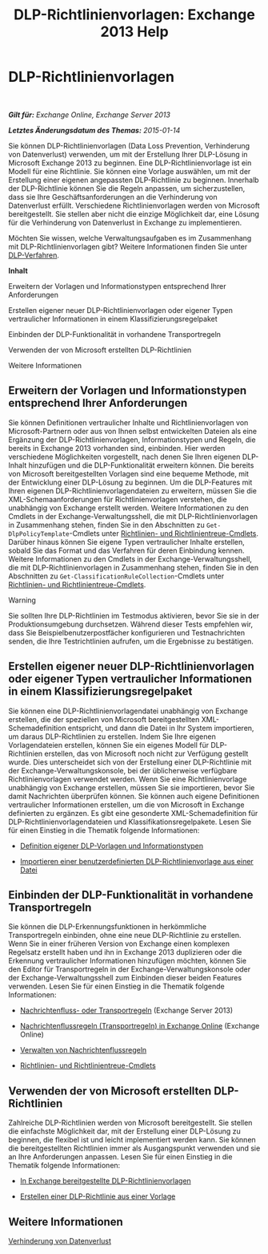 ﻿---
title: 'DLP-Richtlinienvorlagen: Exchange 2013 Help'
TOCTitle: DLP-Richtlinienvorlagen
ms:assetid: c7b1a8e4-30d9-4409-85c5-f85ae023737d
ms:mtpsurl: https://technet.microsoft.com/de-de/library/JJ657730(v=EXCHG.150)
ms:contentKeyID: 50476671
ms.date: 04/24/2018
mtps_version: v=EXCHG.150
ms.translationtype: HT
---

# DLP-Richtlinienvorlagen

 

_**Gilt für:** Exchange Online, Exchange Server 2013_

_**Letztes Änderungsdatum des Themas:** 2015-01-14_

Sie können DLP-Richtlinienvorlagen (Data Loss Prevention, Verhinderung von Datenverlust) verwenden, um mit der Erstellung Ihrer DLP-Lösung in Microsoft Exchange 2013 zu beginnen. Eine DLP-Richtlinienvorlage ist ein Modell für eine Richtlinie. Sie können eine Vorlage auswählen, um mit der Erstellung einer eigenen angepassten DLP-Richtlinie zu beginnen. Innerhalb der DLP-Richtlinie können Sie die Regeln anpassen, um sicherzustellen, dass sie Ihre Geschäftsanforderungen an die Verhinderung von Datenverlust erfüllt. Verschiedene Richtlinienvorlagen werden von Microsoft bereitgestellt. Sie stellen aber nicht die einzige Möglichkeit dar, eine Lösung für die Verhinderung von Datenverlust in Exchange zu implementieren.

Möchten Sie wissen, welche Verwaltungsaufgaben es im Zusammenhang mit DLP-Richtlinienvorlagen gibt? Weitere Informationen finden Sie unter [DLP-Verfahren](dlp-procedures-exchange-2013-help.md).

**Inhalt**

Erweitern der Vorlagen und Informationstypen entsprechend Ihrer Anforderungen

Erstellen eigener neuer DLP-Richtlinienvorlagen oder eigener Typen vertraulicher Informationen in einem Klassifizierungsregelpaket

Einbinden der DLP-Funktionalität in vorhandene Transportregeln

Verwenden der von Microsoft erstellten DLP-Richtlinien

Weitere Informationen

## Erweitern der Vorlagen und Informationstypen entsprechend Ihrer Anforderungen

Sie können Definitionen vertraulicher Inhalte und Richtlinienvorlagen von Microsoft-Partnern oder aus von Ihnen selbst entwickelten Dateien als eine Ergänzung der DLP-Richtlinienvorlagen, Informationstypen und Regeln, die bereits in Exchange 2013 vorhanden sind, einbinden. Hier werden verschiedene Möglichkeiten vorgestellt, nach denen Sie Ihren eigenen DLP-Inhalt hinzufügen und die DLP-Funktionalität erweitern können. Die bereits von Microsoft bereitgestellten Vorlagen sind eine bequeme Methode, mit der Entwicklung einer DLP-Lösung zu beginnen. Um die DLP-Features mit Ihren eigenen DLP-Richtlinienvorlagendateien zu erweitern, müssen Sie die XML-Schemaanforderungen für Richtlinienvorlagen verstehen, die unabhängig von Exchange erstellt werden. Weitere Informationen zu den Cmdlets in der Exchange-Verwaltungsshell, die mit DLP-Richtlinienvorlagen in Zusammenhang stehen, finden Sie in den Abschnitten zu `Get-DlpPolicyTemplate`-Cmdlets unter [Richtlinien- und Richtlinientreue-Cmdlets](https://technet.microsoft.com/de-de/library/dd298082\(v=exchg.150\)). Darüber hinaus können Sie eigene Typen vertraulicher Inhalte erstellen, sobald Sie das Format und das Verfahren für deren Einbindung kennen. Weitere Informationen zu den Cmdlets in der Exchange-Verwaltungsshell, die mit DLP-Richtlinienvorlagen in Zusammenhang stehen, finden Sie in den Abschnitten zu `Get-ClassificationRuleCollection`-Cmdlets unter [Richtlinien- und Richtlinientreue-Cmdlets](https://technet.microsoft.com/de-de/library/dd298082\(v=exchg.150\)).


> [!WARNING]
> Sie sollten Ihre DLP-Richtlinien im Testmodus aktivieren, bevor Sie sie in der Produktionsumgebung durchsetzen. Während dieser Tests empfehlen wir, dass Sie Beispielbenutzerpostfächer konfigurieren und Testnachrichten senden, die Ihre Testrichtlinien aufrufen, um die Ergebnisse zu bestätigen.



## Erstellen eigener neuer DLP-Richtlinienvorlagen oder eigener Typen vertraulicher Informationen in einem Klassifizierungsregelpaket

Sie können eine DLP-Richtlinienvorlagendatei unabhängig von Exchange erstellen, die der speziellen von Microsoft bereitgestellten XML-Schemadefinition entspricht, und dann die Datei in Ihr System importieren, um daraus DLP-Richtlinien zu erstellen. Indem Sie Ihre eigenen Vorlagendateien erstellen, können Sie ein eigenes Modell für DLP-Richtlinien erstellen, das von Microsoft noch nicht zur Verfügung gestellt wurde. Dies unterscheidet sich von der Erstellung einer DLP-Richtlinie mit der Exchange-Verwaltungskonsole, bei der üblicherweise verfügbare Richtlinienvorlagen verwendet werden. Wenn Sie eine Richtlinienvorlage unabhängig von Exchange erstellen, müssen Sie sie importieren, bevor Sie damit Nachrichten überprüfen können. Sie können auch eigene Definitionen vertraulicher Informationen erstellen, um die von Microsoft in Exchange definierten zu ergänzen. Es gibt eine gesonderte XML-Schemadefinition für DLP-Richtlinienvorlagendateien und Klassifikationsregelpakete. Lesen Sie für einen Einstieg in die Thematik folgende Informationen:

  -  [Definition eigener DLP-Vorlagen und Informationstypen](define-your-own-dlp-templates-and-information-types-exchange-2013-help.md)

  -  [Importieren einer benutzerdefinierten DLP-Richtlinienvorlage aus einer Datei](import-a-custom-dlp-policy-template-from-a-file-exchange-2013-help.md)

## Einbinden der DLP-Funktionalität in vorhandene Transportregeln

Sie können die DLP-Erkennungsfunktionen in herkömmliche Transportregeln einbinden, ohne eine neue DLP-Richtlinie zu erstellen. Wenn Sie in einer früheren Version von Exchange einen komplexen Regelsatz erstellt haben und ihn in Exchange 2013 duplizieren oder die Erkennung vertraulicher Informationen hinzufügen möchten, können Sie den Editor für Transportregeln in der Exchange-Verwaltungskonsole oder der Exchange-Verwaltungsshell zum Einbinden dieser beiden Features verwenden. Lesen Sie für einen Einstieg in die Thematik folgende Informationen:

  -  [Nachrichtenfluss- oder Transportregeln](mail-flow-rules-transport-rules-in-exchange-2013-exchange-2013-help.md) (Exchange Server 2013)

  -  [Nachrichtenflussregeln (Transportregeln) in Exchange Online](https://technet.microsoft.com/de-de/library/jj919238\(v=exchg.150\)) (Exchange Online)

  -  [Verwalten von Nachrichtenflussregeln](manage-mail-flow-rules-exchange-2013-help.md)
    
  -  [Richtlinien- und Richtlinientreue-Cmdlets](https://technet.microsoft.com/de-de/library/dd298082\(v=exchg.150\))

## Verwenden der von Microsoft erstellten DLP-Richtlinien

Zahlreiche DLP-Richtlinien werden von Microsoft bereitgestellt. Sie stellen die einfachste Möglichkeit dar, mit der Erstellung einer DLP-Lösung zu beginnen, die flexibel ist und leicht implementiert werden kann. Sie können die bereitgestellten Richtlinien immer als Ausgangspunkt verwenden und sie an Ihre Anforderungen anpassen. Lesen Sie für einen Einstieg in die Thematik folgende Informationen:

  - [In Exchange bereitgestellte DLP-Richtlinienvorlagen](https://technet.microsoft.com/de-de/library/JJ150530(v=EXCHG.150))

  - [Erstellen einer DLP-Richtlinie aus einer Vorlage](https://technet.microsoft.com/de-de/library/JJ150515(v=EXCHG.150))

## Weitere Informationen

[Verhinderung von Datenverlust](https://technet.microsoft.com/de-de/library/JJ150527(v=EXCHG.150))


